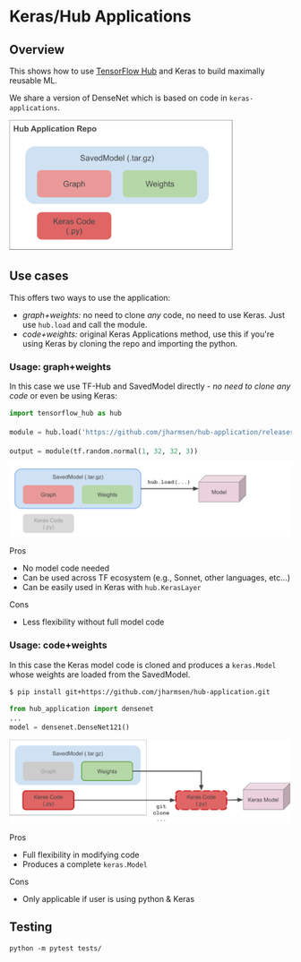 # Keras/Hub Applications
## Overview

This shows how to use [TensorFlow Hub](tensorflow.org/hub) and Keras to build maximally reusable ML.

We share a version of DenseNet which is based on code in `keras-applications`.

<img src="./diagrams/overview.svg" width="400">

## Use cases
This offers two ways to use the application:
  * *graph+weights:* no need to clone _any_ code, no need to use Keras.  Just use `hub.load` and call the module.
  * *code+weights:* original Keras Applications method, use this if you're using Keras by cloning the repo and importing the python.

### Usage: graph+weights
In this case we use TF-Hub and SavedModel directly - _no need to clone any code_ or even be using Keras:
```python
import tensorflow_hub as hub

module = hub.load('https://github.com/jharmsen/hub-application/releases/download/v1/densenet121_weights_tf_dim_ordering_tf_kernels_notop.tar.gz')

output = module(tf.random.normal(1, 32, 32, 3))
```

<img src="./diagrams/hub_flow.svg" width="600">

Pros
  * No model code needed
  * Can be used across TF ecosystem (e.g., Sonnet, other languages, etc...)
  * Can be easily used in Keras with `hub.KerasLayer`
  
Cons
  * Less flexibility without full model code


### Usage: code+weights
In this case the Keras model code is cloned and produces a `keras.Model` whose weights are loaded from the SavedModel.

```shell
$ pip install git+https://github.com/jharmsen/hub-application.git
```

```python
from hub_application import densenet
...
model = densenet.DenseNet121()
```

<img src="./diagrams/keras_flow.svg" width="600">

Pros
  * Full flexibility in modifying code
  * Produces a complete `keras.Model`

Cons
  * Only applicable if user is using python & Keras

## Testing
```
python -m pytest tests/
```
